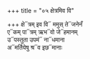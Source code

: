 +++
title = "०५ क्षेत्रमिव वि"

+++
क्षे᳓त्रम् इव वि᳓ ममुस् ते᳓जनेनँ  
ए᳓कम् पा᳓त्रम् ऋभ᳓वो जे᳓हमानम्  
उ᳓पस्तुता उपमं᳓ ना᳓धमाना  
अ᳓मर्तियेषु श्र᳓व इछ᳓मानाः